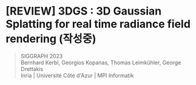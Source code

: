 # [REVIEW] 3DGS : 3D Gaussian Splatting for real time radiance field rendering (작성중)
> SIGGRAPH 2023 </br>
> Bernhard Kerbl, Georgios Kopanas, Thomas Leimkühler, George Drettakis</br>
> Inria | Université Côte d'Azur | MPI Informatik